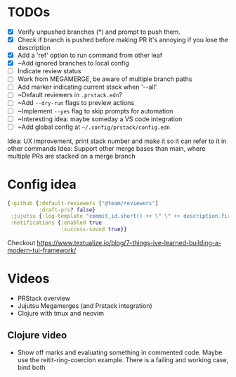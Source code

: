 # TODOs

- [x] Verify unpushed branches (*) and prompt to push them.
- [x] Check if branch is pushed before making PR
        It's annoying if you lose the description
- [x] Add a 'ref' option to run command from other leaf
- [x] ~Add ignored branches to local config
- [ ] Indicate review status
- [ ] Work from MEGAMERGE, be aware of multiple branch paths
- [ ] Add marker indicating current stack when '--all'
- [ ] ~Default reviewers in `.prstack.edn`?
- [ ] ~Add `--dry-run` flags to preview actions
- [ ] ~Implement `--yes` flag to skip prompts for automation
- [ ] ~Interesting idea: maybe someday a VS code integration
- [ ] ~Add global config at `~/.config/prstack/config.edn`

Idea: UX improvement, print stack number and make it so it can refer to it in other commands
Idea: Support other merge bases than main, where multiple PRs are stacked on a merge branch

# Config idea

```clojure
{:github {:default-reviewers ["@team/reviewers"]
          :draft-prs? false}
 :jujutsu {:log-template "commit_id.short() ++ \" \" ++ description.first_line()"}
 :notifications {:enabled true
                 :success-sound true}}
```

Checkout https://www.textualize.io/blog/7-things-ive-learned-building-a-modern-tui-framework/


# Videos

- PRStack overview
- Jujutsu Megamerges (and Prstack integration)
- Clojure with tmux and neovim

## Clojure video

- Show off marks and evaluating something in commented code. Maybe use the reitit-ring-coercion example. There is a failing and working case, bind both
